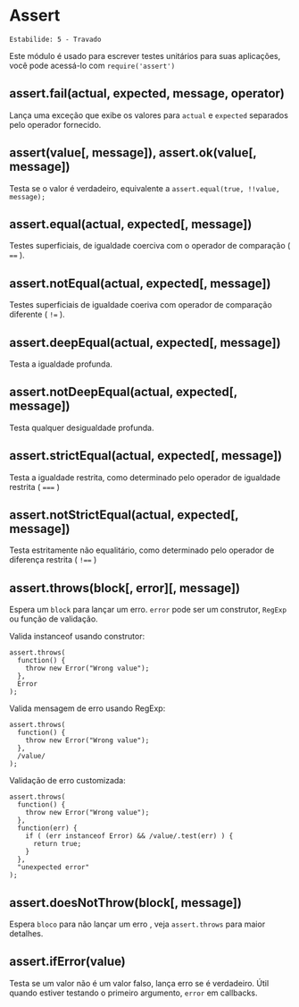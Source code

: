 # Assert

    Estabilide: 5 - Travado
Este módulo é usado para escrever testes unitários para suas aplicações, 
você pode acessá-lo com `require('assert')` 

## assert.fail(actual, expected, message, operator)

Lança uma exceção que exibe os valores para `actual` e `expected` separados pelo operador fornecido.

## assert(value[, message]), assert.ok(value[, message])

Testa se o valor é verdadeiro, equivalente a `assert.equal(true, !!value, message);`

## assert.equal(actual, expected[, message])

Testes superficiais, de igualdade coerciva com o operador de comparação ( `==` ).

## assert.notEqual(actual, expected[, message])

Testes superficiais de igualdade coeriva com operador de comparação diferente ( `!=` ).

## assert.deepEqual(actual, expected[, message])

Testa a igualdade profunda.

## assert.notDeepEqual(actual, expected[, message])

Testa qualquer desigualdade profunda.

## assert.strictEqual(actual, expected[, message])

Testa a igualdade restrita, como determinado pelo operador de igualdade restrita ( `===` )

## assert.notStrictEqual(actual, expected[, message])

Testa estritamente não equalitário, como determinado pelo operador de diferença restrita ( `!==` )

## assert.throws(block[, error][, message])

Espera um `block` para lançar um erro. `error` pode ser um construtor, `RegExp` ou função de validação.

Valida instanceof usando construtor:

    assert.throws(
      function() {
        throw new Error("Wrong value");
      },
      Error
    );

Valida mensagem de erro usando RegExp:

    assert.throws(
      function() {
        throw new Error("Wrong value");
      },
      /value/
    );

Validação de erro customizada:

    assert.throws(
      function() {
        throw new Error("Wrong value");
      },
      function(err) {
        if ( (err instanceof Error) && /value/.test(err) ) {
          return true;
        }
      },
      "unexpected error"
    );

## assert.doesNotThrow(block[, message])

Espera `bloco` para não lançar um erro , veja `assert.throws` para maior detalhes.

## assert.ifError(value)

Testa se um valor não é um valor falso, lança erro se é verdadeiro. Útil quando
estiver testando o primeiro argumento, `error` em callbacks.
